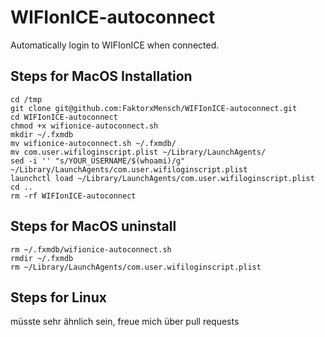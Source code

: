 # WIFIonICE-autoconnect 

Automatically login to WIFIonICE when connected.

## Steps for MacOS Installation

```
cd /tmp
git clone git@github.com:FaktorxMensch/WIFIonICE-autoconnect.git 
cd WIFIonICE-autoconnect
chmod +x wifionice-autoconnect.sh
mkdir ~/.fxmdb
mv wifionice-autoconnect.sh ~/.fxmdb/
mv com.user.wifiloginscript.plist ~/Library/LaunchAgents/
sed -i '' "s/YOUR_USERNAME/$(whoami)/g" ~/Library/LaunchAgents/com.user.wifiloginscript.plist
launchctl load ~/Library/LaunchAgents/com.user.wifiloginscript.plist
cd ..
rm -rf WIFIonICE-autoconnect
```
## Steps for MacOS uninstall
```
rm ~/.fxmdb/wifionice-autoconnect.sh
rmdir ~/.fxmdb
rm ~/Library/LaunchAgents/com.user.wifiloginscript.plist
```


## Steps for Linux

müsste sehr ähnlich sein, freue mich über pull requests
